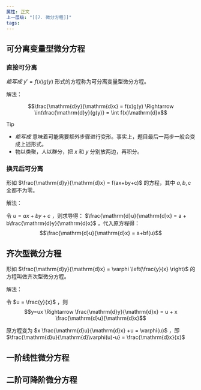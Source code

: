 ```yaml
---
属性: 正文
上一层级: "[[7. 微分方程]]"
tags:
---
```


## 可分离变量型微分方程

### 直接可分离

*能写成* $y' = f(x) g(y)$ 形式的方程称为可分离变量型微分方程。

解法：

$$\frac{\mathrm{d}y}{\mathrm{d}x} = f(x)g(y) \Rightarrow \int\frac{\mathrm{d}y}{g(y)} = \int f(x)\mathrm{d}x$$

> [!tip] 
> - *能写成* 意味着可能需要额外步骤进行变形。事实上，题目最后一两步一般会变成上述形式。
> - 物以类聚，人以群分，把 $x$ 和 $y$ 分别放两边，再积分。

### 换元后可分离

形如 $\frac{\mathrm{d}y}{\mathrm{d}x} = f(ax+by+c)$ 的方程，其中 $a,b,c$ 全都不为零。

解法：

令 $u = ax+by+c$ ，则求导得： $\frac{\mathrm{d}u}{\mathrm{d}x} = a + b\frac{\mathrm{d}y}{\mathrm{d}x}$ ，代入原方程得： $$\frac{\mathrm{d}u}{\mathrm{d}x} = a+bf(u)$$

## 齐次型微分方程

形如 $\frac{\mathrm{d}y}{\mathrm{d}x} = \varphi \left(\frac{y}{x} \right)$ 的方程叫做齐次型微分方程。

解法：

令 $u = \frac{y}{x}$ ，则 $$y=ux \Rightarrow \frac{\mathrm{d}y}{\mathrm{d}x} = u + x \frac{\mathrm{d}u}{\mathrm{d}x}$$

原方程变为 $x \frac{\mathrm{d}u}{\mathrm{d}x} +u = \varphi(u)$ ，即 $\frac{\mathrm{d}u}{\mathrm{d}\varphi(u)-u} = \frac{\mathrm{d}x}{x}$

## 一阶线性微分方程



## 二阶可降阶微分方程

